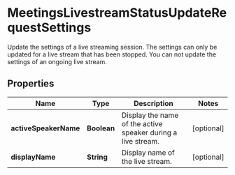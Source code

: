 

# MeetingsLivestreamStatusUpdateRequestSettings

Update the settings of a live streaming session. The settings can only be updated for a live stream that has been stopped. You can not update the settings of an ongoing live stream.

## Properties

| Name | Type | Description | Notes |
|------------ | ------------- | ------------- | -------------|
|**activeSpeakerName** | **Boolean** | Display the name of the active speaker during a live stream. |  [optional] |
|**displayName** | **String** | Display name of the live stream. |  [optional] |



